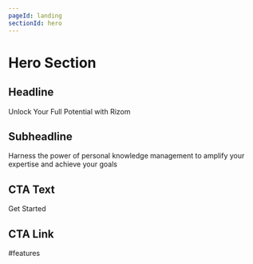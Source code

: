```yaml
---
pageId: landing
sectionId: hero
---
```

# Hero Section

## Headline
Unlock Your Full Potential with Rizom

## Subheadline
Harness the power of personal knowledge management to amplify your expertise and achieve your goals

## CTA Text
Get Started

## CTA Link
#features
